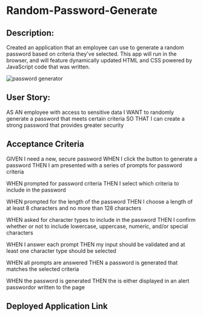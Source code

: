 # Random-Password-Generate

## Description:
Created an application that an employee can use to generate a random password based on criteria they've selected. This app will run in the browser, and will feature dynamically updated HTML and CSS powered by JavaScript code that was written.

![password generator](https://github.com/Farjana-04/Random-Password-Generate/assets/92415181/86f1bb91-b4b6-4840-ace1-3ad320f29db6)

## User Story:

AS AN employee with access to sensitive data
I WANT to randomly generate a password that meets certain criteria
SO THAT I can create a strong password that provides greater security

## Acceptance Criteria

GIVEN I need a new, secure password
WHEN I click the button to generate a password
THEN I am presented with a series of prompts for password criteria

WHEN prompted for password criteria
THEN I select which criteria to include in the password

WHEN prompted for the length of the password
THEN I choose a length of at least 8 characters and no more than 128 characters

WHEN asked for character types to include in the password
THEN I confirm whether or not to include lowercase, uppercase, numeric, and/or special characters

WHEN I answer each prompt
THEN my input should be validated and at least one character type should be selected

WHEN all prompts are answered
THEN a password is generated that matches the selected criteria

WHEN the password is generated
THEN the  is either displayed in an alert passwordor written to the page

## Deployed Application Link







